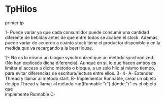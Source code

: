 # TpHilos
primer tp

1- Puede variar ya que cada consumidor puede consumir una cantidad diferente de bebidas antes de que entre todos se acaben el stock. Además, puede variar de acuerdo a cuánto stock tiene el productor disponible y en la medida que va recargando a la beerHouse.

2- No es lo mismo un bloque synchronized que un método synchronized. (No han explicado dicha diferencia). Aunqué en sí, lo que hacen ambos es limitar el acceso a dicho método o bloque, a un solo hilo al mismo tiempo, para evitar diferencias de escritura/lectura entre ellos.
3-
4- 
  A- Extender Thread y llamar al método start.
  B- Implementar Runnable, crear un objeto de tipo Thread y llamar al método run(Runnable "r") dónde "r" es el objeto que         
     implemente Runnable
  C- 
